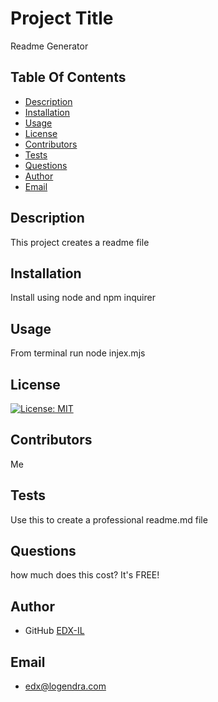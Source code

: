 
# Project Title 
Readme Generator

## Table Of Contents
- [Description](#description)
- [Installation](#installation)
- [Usage](#usage)
- [License](#license)
- [Contributors](#contributors)
- [Tests](#tests)
- [Questions](#questions)
- [Author](#author)
- [Email](#email)

## Description
This project creates a readme file

## Installation
Install using node and npm inquirer

## Usage
From terminal run node injex.mjs

## License
[![License: MIT](https://img.shields.io/badge/License-MIT-yellow.svg)](https://opensource.org/licenses/MIT)

## Contributors 
Me

## Tests
Use this to create a professional readme.md file

## Questions
how much does this cost? It's FREE!

## Author
- GitHub [EDX-IL](https://github.com/EDX-IL)

## Email
- edx@logendra.com


